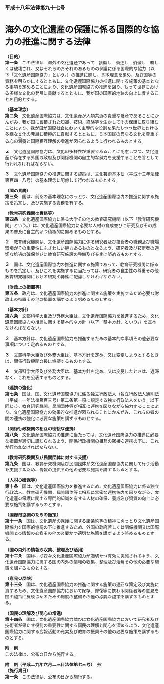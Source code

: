 ### 平成十八年法律第九十七号  
# 海外の文化遺産の保護に係る国際的な協力の推進に関する法律  
  
**（目的）**  
**第一条**　この法律は、海外の文化遺産であって、損傷し、衰退し、消滅し、若しくは破壊され、又はそれらのおそれのあるものの保護に係る国際的な協力（以下「文化遺産国際協力」という。）の推進に関し、基本理念を定め、及び国等の責務を明らかにするとともに、文化遺産国際協力の推進に関する施策の基本となる事項を定めることにより、文化遺産国際協力の推進を図り、もって世界における多様な文化の発展に貢献するとともに、我が国の国際的地位の向上に資することを目的とする。  
  
**（基本理念）**  
**第二条**　文化遺産国際協力は、文化遺産が人類共通の貴重な財産であることにかんがみ、我が国に蓄積された知識、技術、経験等を生かしてその保護に取り組むことにより、我が国が国際社会において主導的な役割を果たしつつ世界における多様な文化の発展に積極的に貢献するとともに、日本国民の異なる文化を尊重する心の<ruby>涵<rt>かん</rt></ruby>養と国際相互理解の増進が図られるように行われるものとする。  
  
**２**　文化遺産国際協力は、文化の多様性が重要であることに配慮しつつ、文化遺産が存在する外国の政府及び関係機関の自主的な努力を支援することを旨として行われなければならない。  
  
**３**　文化遺産国際協力の推進に関する施策は、文化芸術基本法（平成十三年法律第百四十八号）の基本理念に配慮して行われるものとする。  
  
**（国の責務）**  
**第三条**　国は、前条の基本理念にのっとり、文化遺産国際協力の推進に関する施策を策定し、及び実施する責務を有する。  
  
**（教育研究機関の責務等）**  
**第四条**　文化遺産国際協力に係る大学その他の教育研究機関（以下「教育研究機関」という。）は、文化遺産国際協力に必要な人材の育成並びに研究及びその成果の普及に自主的かつ積極的に努めるものとする。  
  
**２**　教育研究機関は、文化遺産国際協力に係る研究者及び技術者の職務及び職場環境がその重要性にふさわしい魅力あるものとなるよう、研究者及び技術者の適切な処遇の確保並びに教育研究施設の整備及び充実に努めるものとする。  
  
**３**　国は、文化遺産国際協力の推進に関する施策であって、教育研究機関に係るものを策定し、及びこれを実施するに当たっては、研究者の自主性の尊重その他教育研究機関における研究の特性に配慮しなければならない。  
  
**（財政上の措置等）**  
**第五条**　政府は、文化遺産国際協力の推進に関する施策を実施するため必要な財政上の措置その他の措置を講ずるよう努めるものとする。  
  
**（基本方針）**  
**第六条**　文部科学大臣及び外務大臣は、文化遺産国際協力を推進するため、文化遺産国際協力の推進に関する基本的な方針（以下「基本方針」という。）を定めなければならない。  
  
**２**　基本方針は、文化遺産国際協力を推進するための基本的な事項その他必要な事項について定めるものとする。  
  
**３**　文部科学大臣及び外務大臣は、基本方針を定め、又は変更しようとするときは、関係行政機関の長に協議するものとする。  
  
**４**　文部科学大臣及び外務大臣は、基本方針を定め、又は変更したときは、遅滞なく、これを公表するものとする。  
  
**（連携の強化）**  
**第七条**　国は、国、文化遺産国際協力に係る独立行政法人（独立行政法人通則法（平成十一年法律第百三号）第二条第一項に規定する独立行政法人をいう。以下同じ。）、教育研究機関、民間団体等が相互に連携を図りながら協力することにより、文化遺産国際協力の効果的な推進が図られることにかんがみ、これらの者の間の連携の強化に必要な施策を講ずるものとする。  
  
**（関係行政機関の相互の密接な連携）**  
**第八条**　文化遺産国際協力の推進に当たっては、文化遺産国際協力の推進に必要な措置が適切に講じられるよう、関係行政機関の相互の密接な連携の下に、これが行われなければならない。  
  
**（教育研究機関及び民間団体に対する支援）**  
**第九条**　国は、教育研究機関及び民間団体が文化遺産国際協力に関して行う活動を支援するため、情報の提供その他の必要な施策を講ずるものとする。  
  
**（人材の確保等）**  
**第十条**　国は、文化遺産国際協力を推進するため、文化遺産国際協力に係る独立行政法人、教育研究機関、民間団体等と相互に緊密な連携協力を図りながら、文化遺産の保護に関する専門的知識を有する人材の確保、養成及び資質の向上に必要な施策を講ずるものとする。  
  
**（国際的協調のための施策）**  
**第十一条**　国は、文化遺産の保護に関する諸条約等の精神にのっとり文化遺産国際協力を国際的協調の下に推進するため、外国の政府若しくは関係機関又は国際機関との情報の交換その他の必要かつ適切な施策を講ずるよう努めるものとする。  
  
**（国の内外の情報の収集、整理及び活用）**  
**第十二条**　国は、必要な文化遺産国際協力が適切かつ有効に実施されるよう、文化遺産国際協力に関する国の内外の情報の収集、整理及び活用その他の必要な施策を講ずるものとする。  
  
**（意見の反映）**  
**第十三条**　国は、文化遺産国際協力の推進に関する施策の適正な策定及び実施に資するため、文化遺産国際協力において保存、修復等に携わる関係者等の意見を国の施策に反映させるための制度の整備その他の必要な施策を講ずるものとする。  
  
**（国民の理解及び関心の増進）**  
**第十四条**　国は、文化遺産国際協力並びに文化遺産国際協力において研究者及び技術者が果たす役割の重要性に関する国民の理解と関心を深めるよう、文化遺産国際協力に関する広報活動の充実及び教育の振興その他の必要な施策を講ずるものとする。  
  
**附　則**  
この法律は、公布の日から施行する。  
  
**附　則（平成二九年六月二三日法律第七三号）　抄**  
**（施行期日）**  
**第一条**　この法律は、公布の日から施行する。  
  
